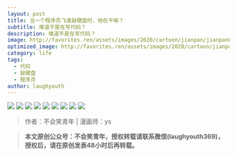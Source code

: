 ```yaml
---
layout: post
title: 当一个程序员飞速敲键盘时，他在干嘛？
subtitle: 难道不是在写代码？
description: 难道不是在写代码？
image: http://favorites.ren/assets/images/2020/cartoon/jianpan/jianpan00.jpg
optimized_image: http://favorites.ren/assets/images/2020/cartoon/jianpan/jianpan00.jpg
category: life
tags:
  - 代码
  - 敲键盘
  - 程序员
author: laughyouth
---
```


![](http://favorites.ren/assets/images/2020/cartoon/jianpan/jianpan01.jpg)
![](http://favorites.ren/assets/images/2020/cartoon/jianpan/jianpan02.jpg)
![](http://favorites.ren/assets/images/2020/cartoon/jianpan/jianpan03.jpg)
![](http://favorites.ren/assets/images/2020/cartoon/jianpan/jianpan04.jpg)
![](http://favorites.ren/assets/images/2020/cartoon/jianpan/jianpan05.jpg)
![](http://favorites.ren/assets/images/2020/cartoon/jianpan/jianpan06.jpg)
![](http://favorites.ren/assets/images/2020/cartoon/jianpan/jianpan07.jpg)
![](http://favorites.ren/assets/images/2020/cartoon/jianpan/jianpan08.jpg)
![](http://favorites.ren/assets/images/2020/cartoon/jianpan/jianpan09.jpg)

>作者：不会笑青年 | 漫画师：ys

>**本文原创公众号：不会笑青年，授权转载请联系微信(laughyouth369)，授权后，请在原创发表48小时后再转载。**


